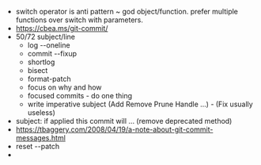 * switch operator is anti pattern ~ god object/function. prefer multiple functions over switch with parameters.
* https://cbea.ms/git-commit/
* 50/72 subject/line
  * log --oneline
  * commit --fixup
  * shortlog
  * bisect
  * format-patch
  * focus on why and how
  * focused commits - do one thing
  * write imperative subject (Add Remove Prune Handle ...) - (Fix usually useless)
* subject: if applied this commit will ... (remove deprecated method) 
* https://tbaggery.com/2008/04/19/a-note-about-git-commit-messages.html
* reset --patch
* 
